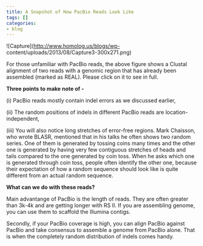 ```yaml
---
title: A Snapshot of How PacBio Reads Look Like
tags: []
categories:
- blog
---
```

![Capture](http://www.homolog.us/blogs/wp-
content/uploads/2013/08/Capture3-300x271.png)
<!--more-->

For those unfamiliar with PacBio reads, the above figure shows a Clustal
alignment of two reads with a genomic region that has already been assembled
(marked as REAL). Please click on it to see in full.

**Three points to make note of -**

(i) PacBio reads mostly contain indel errors as we discussed earlier,

(ii) The random positions of indels in different PacBio reads are location-
independent,

(iii) You will also notice long stretches of error-free regions. Mark
Chaisson, who wrote BLASR, mentioned that in his talks he often shows two
random series. One of them is generated by tossing coins many times and the
other one is generated by having very few contiguous stretches of heads and
tails compared to the one generated by coin toss. When he asks which one is
generated through coin toss, people often identify the other one, because
their expectation of how a random sequence should look like is quite different
from an actual random sequence.

**What can we do with these reads?**

Main advantange of PacBio is the length of reads. They are often greater than
3k-4k and are getting longer with RS II. If you are assembling genome, you can
use them to scaffold the Illumina contigs.

Secondly, if your PacBio coverage is high, you can align PacBio against PacBio
and take consensus to assemble a genome from PacBio alone. That is when the
completely random distribution of indels comes handy.

